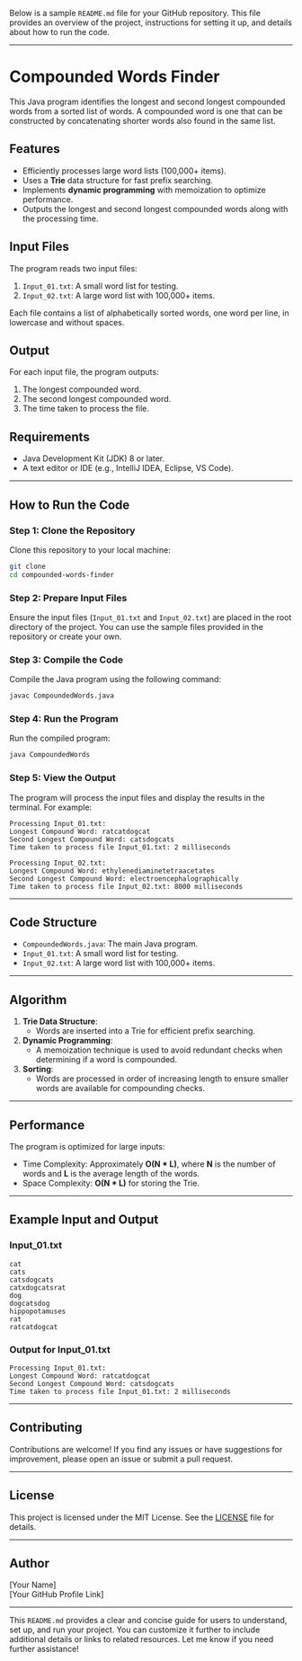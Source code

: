 Below is a sample `README.md` file for your GitHub repository. This file provides an overview of the project, instructions for setting it up, and details about how to run the code.

---

# Compounded Words Finder

This Java program identifies the longest and second longest compounded words from a sorted list of words. A compounded word is one that can be constructed by concatenating shorter words also found in the same list.

## Features
- Efficiently processes large word lists (100,000+ items).
- Uses a **Trie** data structure for fast prefix searching.
- Implements **dynamic programming** with memoization to optimize performance.
- Outputs the longest and second longest compounded words along with the processing time.

## Input Files
The program reads two input files:
1. `Input_01.txt`: A small word list for testing.
2. `Input_02.txt`: A large word list with 100,000+ items.

Each file contains a list of alphabetically sorted words, one word per line, in lowercase and without spaces.

## Output
For each input file, the program outputs:
1. The longest compounded word.
2. The second longest compounded word.
3. The time taken to process the file.

## Requirements
- Java Development Kit (JDK) 8 or later.
- A text editor or IDE (e.g., IntelliJ IDEA, Eclipse, VS Code).

---

## How to Run the Code

### Step 1: Clone the Repository
Clone this repository to your local machine:
```bash
git clone 
cd compounded-words-finder
```

### Step 2: Prepare Input Files
Ensure the input files (`Input_01.txt` and `Input_02.txt`) are placed in the root directory of the project. You can use the sample files provided in the repository or create your own.

### Step 3: Compile the Code
Compile the Java program using the following command:
```bash
javac CompoundedWords.java
```

### Step 4: Run the Program
Run the compiled program:
```bash
java CompoundedWords
```

### Step 5: View the Output
The program will process the input files and display the results in the terminal. For example:
```
Processing Input_01.txt:
Longest Compound Word: ratcatdogcat
Second Longest Compound Word: catsdogcats
Time taken to process file Input_01.txt: 2 milliseconds

Processing Input_02.txt:
Longest Compound Word: ethylenediaminetetraacetates
Second Longest Compound Word: electroencephalographically
Time taken to process file Input_02.txt: 8000 milliseconds
```

---

## Code Structure
- `CompoundedWords.java`: The main Java program.
- `Input_01.txt`: A small word list for testing.
- `Input_02.txt`: A large word list with 100,000+ items.

---

## Algorithm
1. **Trie Data Structure**:
   - Words are inserted into a Trie for efficient prefix searching.
2. **Dynamic Programming**:
   - A memoization technique is used to avoid redundant checks when determining if a word is compounded.
3. **Sorting**:
   - Words are processed in order of increasing length to ensure smaller words are available for compounding checks.

---

## Performance
The program is optimized for large inputs:
- Time Complexity: Approximately **O(N * L)**, where **N** is the number of words and **L** is the average length of the words.
- Space Complexity: **O(N * L)** for storing the Trie.

---

## Example Input and Output

### Input_01.txt
```
cat
cats
catsdogcats
catxdogcatsrat
dog
dogcatsdog
hippopotamuses
rat
ratcatdogcat
```

### Output for Input_01.txt
```
Processing Input_01.txt:
Longest Compound Word: ratcatdogcat
Second Longest Compound Word: catsdogcats
Time taken to process file Input_01.txt: 2 milliseconds
```

---

## Contributing
Contributions are welcome! If you find any issues or have suggestions for improvement, please open an issue or submit a pull request.

---

## License
This project is licensed under the MIT License. See the [LICENSE](LICENSE) file for details.

---

## Author
[Your Name]  
[Your GitHub Profile Link]

---

This `README.md` provides a clear and concise guide for users to understand, set up, and run your project. You can customize it further to include additional details or links to related resources. Let me know if you need further assistance!
